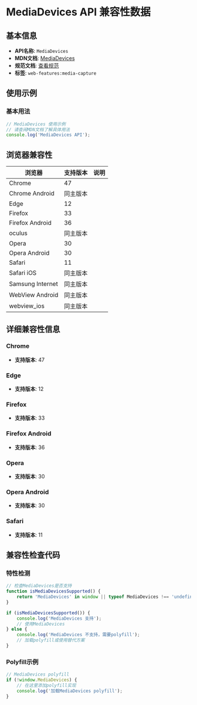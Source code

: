 # MediaDevices API 兼容性数据

## 基本信息

- **API名称**: `MediaDevices`
- **MDN文档**: [MediaDevices](https://developer.mozilla.org/docs/Web/API/MediaDevices)
- **规范文档**: [查看规范](https://w3c.github.io/mediacapture-main/#mediadevices)
- **标签**: `web-features:media-capture`

## 使用示例

### 基本用法

```javascript
// MediaDevices 使用示例
// 请查阅MDN文档了解具体用法
console.log('MediaDevices API');
```

## 浏览器兼容性

| 浏览器 | 支持版本 | 说明 |
|--------|----------|------|
| Chrome | 47 |  |
| Chrome Android | 同主版本 |  |
| Edge | 12 |  |
| Firefox | 33 |  |
| Firefox Android | 36 |  |
| oculus | 同主版本 |  |
| Opera | 30 |  |
| Opera Android | 30 |  |
| Safari | 11 |  |
| Safari iOS | 同主版本 |  |
| Samsung Internet | 同主版本 |  |
| WebView Android | 同主版本 |  |
| webview_ios | 同主版本 |  |

## 详细兼容性信息

### Chrome

- **支持版本**: 47

### Edge

- **支持版本**: 12

### Firefox

- **支持版本**: 33

### Firefox Android

- **支持版本**: 36

### Opera

- **支持版本**: 30

### Opera Android

- **支持版本**: 30

### Safari

- **支持版本**: 11

## 兼容性检查代码

### 特性检测

```javascript
// 检查MediaDevices是否支持
function isMediaDevicesSupported() {
    return 'MediaDevices' in window || typeof MediaDevices !== 'undefined';
}

if (isMediaDevicesSupported()) {
    console.log('MediaDevices 支持');
    // 使用MediaDevices
} else {
    console.log('MediaDevices 不支持，需要polyfill');
    // 加载polyfill或使用替代方案
}
```

### Polyfill示例

```javascript
// MediaDevices polyfill
if (!window.MediaDevices) {
    // 在这里添加polyfill实现
    console.log('加载MediaDevices polyfill');
}
```

